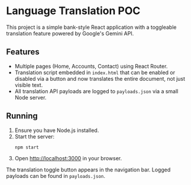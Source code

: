 # Language Translation POC

This project is a simple bank-style React application with a toggleable translation feature powered by Google's Gemini API.

## Features
- Multiple pages (Home, Accounts, Contact) using React Router.
- Translation script embedded in `index.html` that can be enabled or disabled via a button and now translates the entire document, not just visible text.
- All translation API payloads are logged to `payloads.json` via a small Node server.

## Running
1. Ensure you have Node.js installed.
2. Start the server:
   ```bash
   npm start
   ```
3. Open [http://localhost:3000](http://localhost:3000) in your browser.

The translation toggle button appears in the navigation bar. Logged payloads can be found in `payloads.json`.
